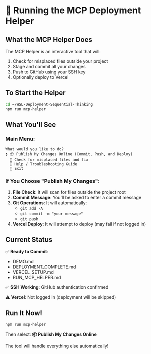 # 🚀 Running the MCP Deployment Helper

## What the MCP Helper Does

The MCP Helper is an interactive tool that will:
1. Check for misplaced files outside your project
2. Stage and commit all your changes
3. Push to GitHub using your SSH key
4. Optionally deploy to Vercel

## To Start the Helper

```bash
cd ~/WSL-Deployment-Sequential-Thinking
npm run mcp-helper
```

## What You'll See

### Main Menu:
```
What would you like to do?
❯ 📦 Publish My Changes Online (Commit, Push, and Deploy)
  👀 Check for misplaced files and fix
  🔧 Help / Troubleshooting Guide
  🚪 Exit
```

### If You Choose "Publish My Changes":
1. **File Check**: It will scan for files outside the project root
2. **Commit Message**: You'll be asked to enter a commit message
3. **Git Operations**: It will automatically:
   - `git add -A`
   - `git commit -m "your message"`
   - `git push`
4. **Vercel Deploy**: It will attempt to deploy (may fail if not logged in)

## Current Status

✅ **Ready to Commit**:
- DEMO.md
- DEPLOYMENT_COMPLETE.md
- VERCEL_SETUP.md
- RUN_MCP_HELPER.md

✅ **SSH Working**: GitHub authentication confirmed

⚠️ **Vercel**: Not logged in (deployment will be skipped)

## Run It Now!

```bash
npm run mcp-helper
```

Then select: **📦 Publish My Changes Online**

The tool will handle everything else automatically!